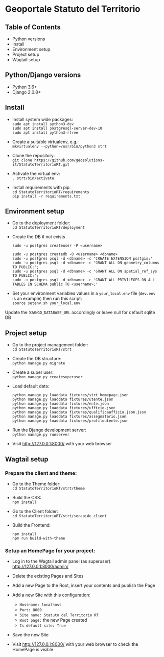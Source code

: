 # Geoportale Statuto del Territorio


## Table of Contents

- Python versions
- Install
- Environment setup
- Project setup
- Wagtail setup


## Python/Django versions

- Python 3.6+
- Django 2.0.8+

## Install
- Install system wide packages:\
  `sudo apt install python3-dev`\
  `sudo apt install postgresql-server-dev-10`\
  `sudo apt install python3-rtree`

- Create a suitable virtualenv, e.g.:\
  `mkvirtualenv --python=/usr/bin/python3 strt`

- Clone the repository: \
 `git clone https://github.com/geosolutions-it/StatutoTerritorioRT.git`

- Activate the virtual env:\
  `. strt/bin/activate`

- Install requirements with pip:\
  `cd StatutoTerritorioRT/requirements`\
  `pip install -r requirements.txt`


## Environment setup

- Go to the deployment folder:\
`cd StatutoTerritorioRT/deployment`

- Create the DB if not exists
  ```
  sudo -u postgres createuser -P <username>

  sudo -u postgres createdb -O <username> <dbname>
  sudo -u postgres psql -d <dbname> -c 'CREATE EXTENSION postgis;'
  sudo -u postgres psql -d <dbname> -c 'GRANT ALL ON geometry_columns TO PUBLIC;';
  sudo -u postgres psql -d <dbname> -c 'GRANT ALL ON spatial_ref_sys TO PUBLIC;';
  sudo -u postgres psql -d <dbname> -c 'GRANT ALL PRIVILEGES ON ALL TABLES IN SCHEMA public TO <username>;'
  ```

- Set your environment variables values in a `your_local.env` file (`dev.env` is an example) then run this script:\
`source setenv.sh your_local.env`

Update the `DJANGO_DATABASE_URL` accordingly or leave null for default sqlite DB

## Project setup

- Go to the project management folder:\
`cd StatutoTerritorioRT/strt`

- Create the DB structure:\
`python manage.py migrate`

- Create a super user:\
`python manage.py createsuperuser`

- Load default data:
  ```
  python manage.py loaddata fixtures/strt_homepage.json
  python manage.py loaddata fixtures/utente.json
  python manage.py loaddata fixtures/ente.json
  python manage.py loaddata fixtures/ufficio.json
  python manage.py loaddata fixtures/qualificaufficio.json.json
  python manage.py loaddata fixtures/assegnatario.json
  python manage.py loaddata fixtures/profiloutente.json
  ```

- Run the Django development server:\
`python manage.py runserver`

- Visit http://127.0.0.1:8000/ with your web browser


## Wagtail setup

### Prepare the client and theme:

- Go to the Theme folder:\
`cd StatutoTerritorioRT/strt/theme`

- Build the CSS:\
`npm install`

- Go to the Client folder:\
`cd StatutoTerritorioRT/strt/serapide_client`

- Build the Frontend:
  ```
  npm install
  npm run build-with-theme
  ```

### Setup an HomePage for your project:

- Log in to the Wagtail admin panel (as superuser):
http://127.0.0.1:8000/admin/

- Delete the existing Pages and Sites

- Add a new Page to the Root, insert your contents and publish the Page

- Add a new Site with this configuration:
  - `Hostname: localhost`
  - `Port: 8000`
  - `Site name: Statuto del Territorio RT`
  - `Root page:` the new Page created
  - `Is default site: True`

- Save the new Site

- Visit http://127.0.0.1:8000/ with your web browser to check the HomePage is visible
